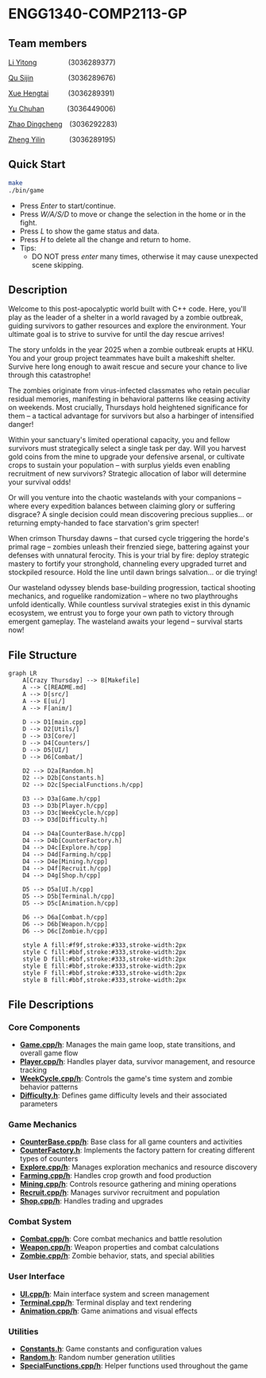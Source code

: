 # ENGG1340-COMP2113-GP

## Team members 
[Li Yitong](https://github.com/Lyt060814)&ensp;&ensp;&ensp;&ensp;&ensp;&ensp;&ensp;&ensp;&ensp;(3036289377)

[Qu Sijin](https://github.com/Rosette2048)&ensp;&ensp;&ensp;&ensp;&ensp;&ensp;&ensp;&ensp;&ensp;&ensp;(3036289676)

[Xue Hengtai](https://github.com/R1card0xht)&ensp;&ensp;&ensp;&ensp;&ensp; (3036289391)

[Yu Chuhan](https://github.com/Yu-Chuhan)&ensp;&ensp;&ensp;&ensp;&ensp;&ensp; (3036449006)

[Zhao Dingcheng](https://github.com/sh0redry)&ensp;&ensp;(3036292283)

[Zheng Yilin](https://github.com/Yilinss27)&ensp;&ensp;&ensp;&ensp;&ensp;&ensp;&ensp;(3036289195)
## Quick Start

```bash
make
./bin/game
```

- Press *Enter* to start/continue.
- Press *W/A/S/D*  to move or change the selection in the home or in the fight.
- Press *L* to show the game status and data.
- Press *H* to delete all the change and return to home.
- Tips:
    - DO NOT press *enter* many times, otherwise it may cause unexpected scene skipping.

## Description
 Welcome to this post-apocalyptic world built with C++ code. Here, you'll play as the leader of a shelter in a world ravaged by a zombie outbreak, guiding survivors to gather resources and explore the environment. Your ultimate goal is to strive to survive for until the day rescue arrives!  

The story unfolds in the year 2025 when a zombie outbreak erupts at HKU. You and your group project teammates have built a makeshift shelter. Survive here long enough to await rescue and secure your chance to live through this catastrophe!

The zombies originate from virus-infected classmates who retain peculiar residual memories, manifesting in behavioral patterns like ceasing activity on weekends. Most crucially, Thursdays hold heightened significance for them – a tactical advantage for survivors but also a harbinger of intensified danger!

Within your sanctuary's limited operational capacity, you and fellow survivors must strategically select a single task per day. Will you harvest gold coins from the mine to upgrade your defensive arsenal, or cultivate crops to sustain your population – with surplus yields even enabling recruitment of new survivors? Strategic allocation of labor will determine your survival odds!

Or will you venture into the chaotic wastelands with your companions – where every expedition balances between claiming glory or suffering disgrace? A single decision could mean discovering precious supplies... or returning empty-handed to face starvation's grim specter!

When crimson Thursday dawns – that cursed cycle triggering the horde's primal rage – zombies unleash their frenzied siege, battering against your defenses with unnatural ferocity. This is your trial by fire: deploy strategic mastery to fortify your stronghold, channeling every upgraded turret and stockpiled resource. Hold the line until dawn brings salvation... or die trying!

Our wasteland odyssey blends base-building progression, tactical shooting mechanics, and roguelike randomization – where no two playthroughs unfold identically. While countless survival strategies exist in this dynamic ecosystem, we entrust you to forge your own path to victory through emergent gameplay. The wasteland awaits your legend – survival starts now!

## File Structure
```mermaid
graph LR
    A[Crazy Thursday] --> B[Makefile]
    A --> C[README.md]
    A --> D[src/]
    A --> E[ui/]
    A --> F[anim/]
    
    D --> D1[main.cpp]
    D --> D2[Utils/]
    D --> D3[Core/]
    D --> D4[Counters/]
    D --> D5[UI/]
    D --> D6[Combat/]
    
    D2 --> D2a[Random.h]
    D2 --> D2b[Constants.h]
    D2 --> D2c[SpecialFunctions.h/cpp]
    
    D3 --> D3a[Game.h/cpp]
    D3 --> D3b[Player.h/cpp]
    D3 --> D3c[WeekCycle.h/cpp]
    D3 --> D3d[Difficulty.h]
    
    D4 --> D4a[CounterBase.h/cpp]
    D4 --> D4b[CounterFactory.h]
    D4 --> D4c[Explore.h/cpp]
    D4 --> D4d[Farming.h/cpp]
    D4 --> D4e[Mining.h/cpp]
    D4 --> D4f[Recruit.h/cpp]
    D4 --> D4g[Shop.h/cpp]
    
    D5 --> D5a[UI.h/cpp]
    D5 --> D5b[Terminal.h/cpp]
    D5 --> D5c[Animation.h/cpp]
    
    D6 --> D6a[Combat.h/cpp]
    D6 --> D6b[Weapon.h/cpp]
    D6 --> D6c[Zombie.h/cpp]

    style A fill:#f9f,stroke:#333,stroke-width:2px
    style C fill:#bbf,stroke:#333,stroke-width:2px
    style D fill:#bbf,stroke:#333,stroke-width:2px
    style E fill:#bbf,stroke:#333,stroke-width:2px
    style F fill:#bbf,stroke:#333,stroke-width:2px
    style B fill:#bbf,stroke:#333,stroke-width:2px

```


## File Descriptions

### Core Components
- **[Game.cpp/h](src/Core/Game.h)**: Manages the main game loop, state transitions, and overall game flow
- **[Player.cpp/h](src/Core/Player.h)**: Handles player data, survivor management, and resource tracking
- **[WeekCycle.cpp/h](src/Core/WeekCycle.h)**: Controls the game's time system and zombie behavior patterns
- **[Difficulty.h](src/Core/Difficulty.h)**: Defines game difficulty levels and their associated parameters

### Game Mechanics
- **[CounterBase.cpp/h](src/Counters/CounterBase.h)**: Base class for all game counters and activities
- **[CounterFactory.h](src/Counters/CounterFactory.h)**: Implements the factory pattern for creating different types of counters
- **[Explore.cpp/h](src/Counters/Explore.h)**: Manages exploration mechanics and resource discovery
- **[Farming.cpp/h](src/Counters/Farming.h)**: Handles crop growth and food production
- **[Mining.cpp/h](src/Counters/Mining.h)**: Controls resource gathering and mining operations
- **[Recruit.cpp/h](src/Counters/Recruit.h)**: Manages survivor recruitment and population
- **[Shop.cpp/h](src/Counters/Shop.h)**: Handles trading and upgrades

### Combat System
- **[Combat.cpp/h](src/Combat/Combat.h)**: Core combat mechanics and battle resolution
- **[Weapon.cpp/h](src/Combat/Weapon.h)**: Weapon properties and combat calculations
- **[Zombie.cpp/h](src/Combat/Zombie.h)**: Zombie behavior, stats, and special abilities

### User Interface
- **[UI.cpp/h](src/UI/UI.h)**: Main interface system and screen management
- **[Terminal.cpp/h](src/UI/Terminal.h)**: Terminal display and text rendering
- **[Animation.cpp/h](src/UI/Animation.h)**: Game animations and visual effects

### Utilities
- **[Constants.h](src/Utils/Constants.h)**: Game constants and configuration values
- **[Random.h](src/Utils/Random.h)**: Random number generation utilities
- **[SpecialFunctions.cpp/h](src/Utils/SpecialFunctions.h)**: Helper functions used throughout the game
